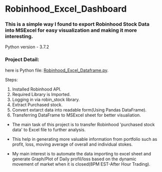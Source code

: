 # Robinhood_Excel_Dashboard

### This is a simple way I found to export Robinhood Stock Data into MSExcel for easy visualization and making it more interesting.

Python version - 3.7.2

###  Project Detail:

here is Python file: [Robinhood_Excel_Dataframe.py](https://github.com/dhruvsp/Robinhood_Excel_Dahsboard/blob/main/Robinhood_Excel_Dataframe.py). 

Steps:
1. Installed Robinhood API.
2. Required Library is Imported.
3. Logging in via robin_stock library.
4. Extract Purchased stock.
5. Convert extarct data into readable form(Using Pandas DataFrame).
6. Transferring DataFrame to MSExcel sheet for better visualiation.

* The main task of this project is to transfer Robinhood 'purchased stock data' to Excel file to further analysis.

* This help in generating more valuable information from portfolio such as profit, loss, moving average of overall and individual stokes.

* My main interest is to automate the data importing to excel sheet and generate Graph/Plot of Daily profil/loss based on the dynamic movement of market when it is closed(8PM EST-After Hour Trading).
